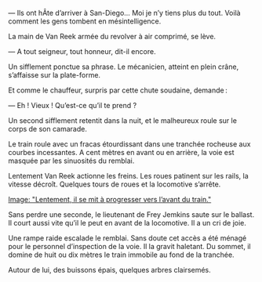 — Ils ont hÂte d’arriver à San-Diego… Moi je n’y tiens plus du tout. Voilà comment les gens tombent en mésintelligence.

La main de Van Reek armée du revolver à air comprimé, se lève.

— A tout seigneur, tout honneur, dit-il encore.

Un sifflement ponctue sa phrase. Le mécanicien, atteint en plein crâne,
s’affaisse sur la plate-forme.

Et comme le chauffeur, surpris par cette chute soudaine, demande :

— Eh ! Vieux ! Qu’est-ce qu’il te prend ?

Un second sifflement retentit dans la nuit, et le malheureux roule sur le
corps de son camarade.

Le train roule avec un fracas étourdissant dans une tranchée rocheuse aux
courbes incessantes. A cent mètres en avant ou en arrière, la voie est masquée par les sinuosités du remblai.

Lentement Van Reek actionne les freins. Les roues patinent sur les
rails, la vitesse décroît. Quelques tours de roues et la locomotive s’arrête.

[Image: "Lentement, il se mit à progresser vers l’avant du train."](../images/1-page-384.JPG)

Sans perdre une seconde, le lieutenant de Frey Jemkins saute sur le ballast. Il court aussi vite qu’il le peut en avant de la locomotive. Il a un cri de joie.

Une rampe raide escalade le remblai. Sans doute cet accès a été ménagé pour le personnel d’inspection de la voie. Il la gravit haletant. Du sommet, il domine de huit ou dix mètres le train immobile au fond de la tranchée.

Autour de lui, des buissons épais, quelques arbres clairsemés.
